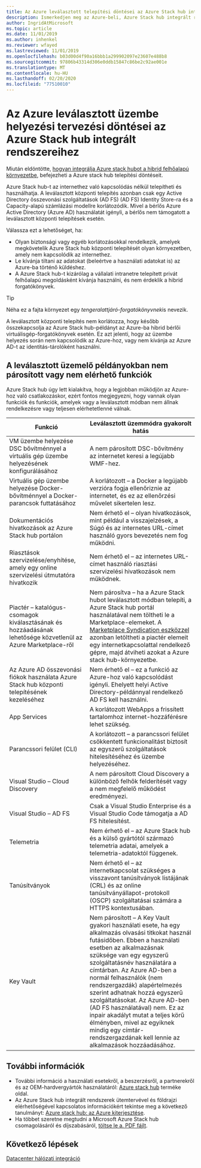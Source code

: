 ```yaml
---
title: Az Azure leválasztott telepítési döntései az Azure Stack hub integrált rendszereihez
description: Ismerkedjen meg az Azure-beli, Azure Stack hub integrált rendszerek központi telepítésével és a megfontolandó tervezési döntésekkel.
author: IngridAtMicrosoft
ms.topic: article
ms.date: 11/01/2019
ms.author: inhenkel
ms.reviewer: wfayed
ms.lastreviewed: 11/01/2019
ms.openlocfilehash: b03d00d4f90a16bbb1a299902097e23607e488b8
ms.sourcegitcommit: 97806b43314d306e0ddb15847c86be2c92ae001e
ms.translationtype: MT
ms.contentlocale: hu-HU
ms.lasthandoff: 02/20/2020
ms.locfileid: "77510010"
---
```

# <a name="azure-disconnected-deployment-planning-decisions-for-azure-stack-hub-integrated-systems"></a>Az Azure leválasztott üzembe helyezési tervezési döntései az Azure Stack hub integrált rendszereihez
Miután eldöntötte, [hogyan integrálja Azure stack hubot a hibrid felhőalapú környezetbe](azure-stack-connection-models.md), befejezheti a Azure stack hub telepítési döntéseit.

Azure Stack hub-t az internethez való kapcsolódás nélkül telepítheti és használhatja. A leválasztott központi telepítés azonban csak egy Active Directory összevonási szolgáltatások (AD FS) (AD FS) Identity Store-ra és a Capacity-alapú számlázási modellre korlátozódik. Mivel a bérlős Azure Active Directory (Azure AD) használatát igényli, a bérlős nem támogatott a leválasztott központi telepítések esetén.

Válassza ezt a lehetőséget, ha:
- Olyan biztonsági vagy egyéb korlátozásokkal rendelkezik, amelyek megkövetelik Azure Stack hub központi telepítését olyan környezetben, amely nem kapcsolódik az internethez.
- Le kívánja tiltani az adatokat (beleértve a használati adatokat is) az Azure-ba történő küldéshez.
- A Azure Stack hub-t kizárólag a vállalati intranetre telepített privát felhőalapú megoldásként kívánja használni, és nem érdeklik a hibrid forgatókönyvek.

> [!TIP]
> Néha ez a fajta környezet egy *tengeralattjáró-forgatókönyvnek*is nevezik.

A leválasztott központi telepítés nem korlátozza, hogy később összekapcsolja az Azure Stack hub-példányt az Azure-ba hibrid bérlői virtuálisgép-forgatókönyvek esetén. Ez azt jelenti, hogy az üzembe helyezés során nem kapcsolódik az Azure-hoz, vagy nem kívánja az Azure AD-t az identitás-tárolóként használni.

## <a name="features-that-are-impaired-or-unavailable-in-disconnected-deployments"></a>A leválasztott üzemelő példányokban nem párosított vagy nem elérhető funkciók 
Azure Stack hub úgy lett kialakítva, hogy a legjobban működjön az Azure-hoz való csatlakozáskor, ezért fontos megjegyezni, hogy vannak olyan funkciók és funkciók, amelyek vagy a leválasztott módban nem állnak rendelkezésre vagy teljesen elérhetetlenné válnak.

|Funkció|Leválasztott üzemmódra gyakorolt hatás|
|-----|-----|
|VM üzembe helyezése DSC bővítménnyel a virtuális gép üzembe helyezésének konfigurálásához|A nem párosított DSC-bővítmény az internetet keresi a legújabb WMF-hez.|
|Virtuális gép üzembe helyezése Docker-bővítménnyel a Docker-parancsok futtatásához|A korlátozott – a Docker a legújabb verzióra fogja ellenőriznie az internetet, és ez az ellenőrzési művelet sikertelen lesz.|
|Dokumentációs hivatkozások az Azure Stack hub portálon|Nem érhető el – olyan hivatkozások, mint például a visszajelzések, a Súgó és az internetes URL-címet használó gyors bevezetés nem fog működni.|
|Riasztások szervizelése/enyhítése, amely egy online szervizelési útmutatóra hivatkozik|Nem érhető el – az internetes URL-címet használó riasztási szervizelési hivatkozások nem működnek.|
|Piactér – katalógus-csomagok kiválasztásának és hozzáadásának lehetősége közvetlenül az Azure Marketplace-ről|Nem párosítva – ha a Azure Stack hubot leválasztott módban telepíti, a Azure Stack hub portál használatával nem töltheti le a Marketplace-elemeket. A [Marketplace Syndication eszközzel](azure-stack-download-azure-marketplace-item.md) azonban letöltheti a piactér elemeit egy internetkapcsolattal rendelkező gépre, majd átviheti azokat a Azure stack hub-környezetbe.|
|Az Azure AD összevonási fiókok használata Azure Stack hub központi telepítésének kezeléséhez|Nem érhető el – ez a funkció az Azure-hoz való kapcsolódást igényli. Ehelyett helyi Active Directory-példánnyal rendelkező AD FS kell használni.|
|App Services|A korlátozott WebApps a frissített tartalomhoz internet-hozzáférésre lehet szükség.|
|Parancssori felület (CLI)|A korlátozott – a parancssori felület csökkentett funkcionalitást biztosít az egyszerű szolgáltatások hitelesítéséhez és üzembe helyezéséhez.|
|Visual Studio – Cloud Discovery|A nem párosított Cloud Discovery a különböző felhők felderítését vagy a nem megfelelő működést eredményezi.|
|Visual Studio – AD FS|Csak a Visual Studio Enterprise és a Visual Studio Code támogatja a AD FS hitelesítést.
Telemetria|Nem érhető el – az Azure Stack hub és a külső gyártótól származó telemetria adatai, amelyek a telemetria-adatoktól függenek.|
|Tanúsítványok|Nem érhető el – az internetkapcsolat szükséges a visszavont tanúsítványok listájának (CRL) és az online tanúsítványállapot-protokoll (OSCP) szolgáltatásai számára a HTTPS kontextusában.|
|Key Vault|Nem párosított – A Key Vault gyakori használati esete, ha egy alkalmazás olvasási titkokat használ futásidőben. Ebben a használati esetben az alkalmazásnak szüksége van egy egyszerű szolgáltatásnév használatára a címtárban. Az Azure AD-ben a normál felhasználók (nem rendszergazdák) alapértelmezés szerint adhatnak hozzá egyszerű szolgáltatásokat. Az Azure AD-ben (AD FS használatával) nem. Ez az inpair akadályt mutat a teljes körű élményben, mivel az egyiknek mindig egy címtár-rendszergazdának kell lennie az alkalmazások hozzáadásához.

## <a name="learn-more"></a>További információk
- További információ a használati esetekről, a beszerzésről, a partnerekről és az OEM-hardvergyártók használatáról: [Azure stack hub](https://azure.microsoft.com/overview/azure-stack/) terméke oldal.
- Az Azure Stack hub integrált rendszerek ütemtervével és földrajzi elérhetőségével kapcsolatos információkért tekintse meg a következő tanulmányt: [Azure stack hub: az Azure kiterjesztése](https://azure.microsoft.com/resources/azure-stack-an-extension-of-azure/). 
- Ha többet szeretne megtudni a Microsoft Azure Stack hub csomagolásáról és díjszabásáról, [töltse le a. PDF fájlt](https://azure.microsoft.com/mediahandler/files/resourcefiles/5bc3f30c-cd57-4513-989e-056325eb95e1/Azure-Stack-packaging-and-pricing-datasheet.pdf). 

## <a name="next-steps"></a>Következő lépések
[Datacenter hálózati integráció](azure-stack-network.md)
